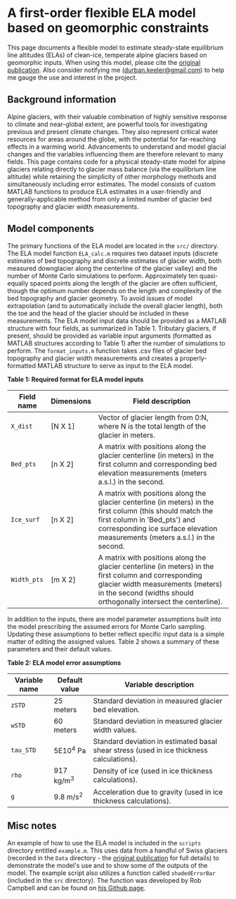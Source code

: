 # A first-order flexible ELA model based on geomorphic constraints

This page documents a flexible model to estimate steady-state equilibrium line altitudes (ELAs) of clean-ice, temperate alpine glaciers based on geomorphic inputs.
When using this model, please cite the [original publication](https://doi.org/10.1016/j.mex.2020.101173).
Also consider notifying me (durban.keeler@gmail.com) to help me gauge the use and interest in the project.

## Background information

Alpine glaciers, with their valuable combination of highly sensitive response to climate and near-global extent, are powerful tools for investigating previous and present climate changes.
They also represent critical water resources for areas around the globe, with the potential for far-reaching effects in a warming world.
Advancements to understand and model glacial changes and the variables influencing them are therefore relevant to many fields.
This page contains code for a physical steady-state model for alpine glaciers relating directly to glacier mass balance (via the equilibrium line altitude) while retaining the simplicity of other morphology methods and simultaneously including error estimates.
The model consists of custom MATLAB functions to produce ELA estimates in a user-friendly and generally-applicable method from only a limited number of glacier bed topography and glacier width measurements.

## Model components

The primary functions of the ELA model are located in the `src/` directory.
The ELA model function `ELA_calc.m` requires two dataset inputs (discrete estimates of bed topography and discrete estimates of glacier width, both measured downglacier along the centerline of the glacier valley) and the number of Monte Carlo simulations to perform.
Approximately ten quasi-equally spaced points along the length of the glacier are often sufficient, though the optimum number depends on the length and complexity of the bed topography and glacier geometry.
To avoid issues of model extrapolation (and to automatically include the overall glacier length), both the toe and the head of the glacier should be included in these measurements.
The ELA model input data should be provided as a MATLAB structure with four fields, as summarized in Table 1.
Tributary glaciers, if present, should be provided as variable input arguments (formatted as MATLAB structures according to Table 1) after the number of simulations to perform.
The `format_inputs.m` function takes .csv files of glacier bed topography and glacier width measurements and creates a properly-formatted MATLAB structure to serve as input to the ELA model.

**Table 1: Required format for ELA model inputs**

| Field name  | Dimensions | Field description                                                                         |
|-------------|------------|-------------------------------------------------------------------------------------------|
|  `X_dist`   | [N X 1] |  Vector of glacier length from 0:N, where N is the total length of the glacier in meters. |
|  `Bed_pts`  | [n X 2] |  A matrix with positions along the glacier centerline (in meters) in the first column and corresponding bed elevation measurements (meters a.s.l.) in the second.  |
|  `Ice_surf` | [n X 2] | A matrix with positions along the glacier centerline (in meters) in the first column (this should match the first column in 'Bed_pts') and corresponding ice surface  elevation measurements (meters a.s.l.) in the second.  |
| `Width_pts` | [m X 2] | A matrix with positions along the glacier centerline (in meters) in the first column and corresponding glacier width measurements (meters) in the second (widths should orthogonally intersect the centerline). |

In addition to the inputs, there are model parameter assumptions built into the model prescribing the assumed errors for Monte Carlo sampling.
Updating these assumptions to better reflect specific input data is a simple matter of editing the assigned values.
Table 2 shows a summary of these parameters and their default values.

**Table 2: ELA model error assumptions**

| Variable name | Default value | Variable description                                            |
|---------------|---------------|-----------------------------------------------------------------|
|    `zSTD`     |     25 meters      | Standard deviation in measured glacier bed elevation. |
|    `wSTD`     |     60 meters      | Standard deviation in measured glacier width values.  |
|  `tau_STD`    | 5E10<sup>4</sup> Pa | Standard deviation in estimated basal shear stress (used in ice thickness calculations). |
|    `rho`      | 917 kg/m<sup>3</sup> | Density of ice (used in ice thickness calculations). |
|     `g`       |  9.8 m/s<sup>2</sup> | Acceleration due to gravity (used in ice thickness calculations). |

## Misc notes

An example of how to use the ELA model is included in the `scripts` directory entitled `example.m`.
This uses data from a handful of Swiss glaciers (recorded in the `Data` directory - the [original publication](https://doi.org/10.1016/j.mex.2020.101173) for full details) to demonstrate the model's use and to show some of the outputs of the model.
The example script also utilizes a function called `shadedErrorBar` (included in the `src` directory).
The function was developed by Rob Campbell and can be found on [his Github page](https://github.com/raacampbell/shadedErrorBar).
